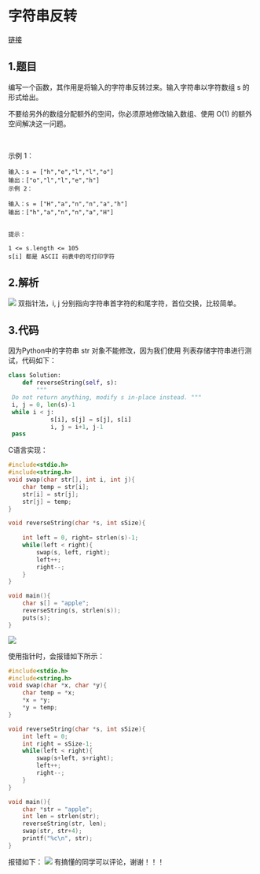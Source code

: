 # 字符串反转
[链接](https://leetcode-cn.com/problems/reverse-string/)
## 1.题目
编写一个函数，其作用是将输入的字符串反转过来。输入字符串以字符数组 s 的形式给出。

不要给另外的数组分配额外的空间，你必须原地修改输入数组、使用 O(1) 的额外空间解决这一问题。

 

示例 1：
``` text
输入：s = ["h","e","l","l","o"]
输出：["o","l","l","e","h"]
示例 2：

输入：s = ["H","a","n","n","a","h"]
输出：["h","a","n","n","a","H"]
 

提示：

1 <= s.length <= 105
s[i] 都是 ASCII 码表中的可打印字符
```
## 2.解析
![](https://s2.loli.net/2022/03/26/FPDKxtyMWhSc6NJ.png)
双指针法，i, j 分别指向字符串首字符的和尾字符，首位交换，比较简单。
## 3.代码
因为Python中的字符串 str 对象不能修改，因为我们使用 列表存储字符串进行测试，代码如下：
```python
class Solution:  
    def reverseString(self, s):  
        """  
 Do not return anything, modify s in-place instead. """  
 i, j = 0, len(s)-1  
 while i < j:  
            s[i], s[j] = s[j], s[i]  
            i, j = i+1, j-1  
 pass
```

C语言实现：
```c
#include<stdio.h>
#include<string.h>
void swap(char str[], int i, int j){
	char temp = str[i];
	str[i] = str[j]; 
	str[j] = temp;	
}

void reverseString(char	*s, int sSize){
	
	int left = 0, right= strlen(s)-1;
	while(left < right){
		swap(s, left, right);
		left++;
		right--;
	}
}

void main(){
	char s[] = "apple";
	reverseString(s, strlen(s));
	puts(s);
} 
```
![](https://s2.loli.net/2022/03/26/xI2dkDLo83cJpTF.png)

使用指针时，会报错如下所示：
```c
#include<stdio.h>
#include<string.h>
void swap(char *x, char *y){
	char temp = *x; 
	*x = *y; 
	*y = temp;
}

void reverseString(char	*s, int sSize){
	int left = 0;
	int right = sSize-1;
	while(left < right){
		swap(s+left, s+right);
		left++;
		right--;
	}
}

void main(){
	char *str = "apple";
	int len = strlen(str);
	reverseString(str, len);
	swap(str, str+4);
	printf("%c\n", str);
} 


```
报错如下：
![](https://s2.loli.net/2022/03/26/7IBNYJS1otiRrmH.png)
有搞懂的同学可以评论，谢谢！！！